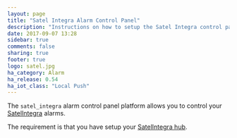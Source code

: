 ```yaml
---
layout: page
title: "Satel Integra Alarm Control Panel"
description: "Instructions on how to setup the Satel Integra control panel within Home Assistant."
date: 2017-09-07 13:28
sidebar: true
comments: false
sharing: true
footer: true
logo: satel.jpg
ha_category: Alarm
ha_release: 0.54
ha_iot_class: "Local Push"
---
```



The `satel_integra` alarm control panel platform allows you to control your [SatelIntegra](http://www.satel.pl/en/) alarms.

The requirement is that you have setup your [SatelIntegra hub](/components/satel_integra/).

